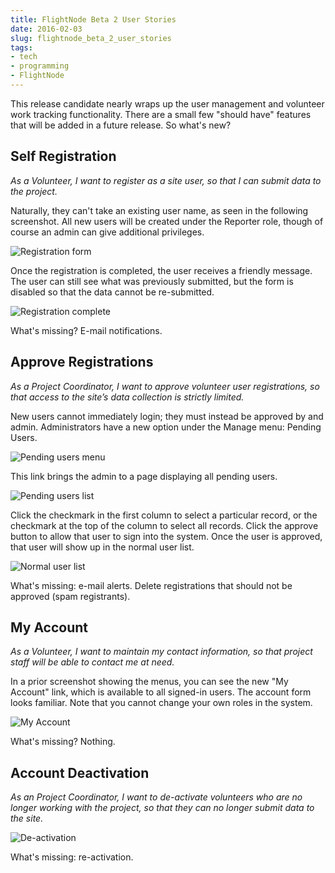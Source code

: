 ```yaml
---
title: FlightNode Beta 2 User Stories
date: 2016-02-03
slug: flightnode_beta_2_user_stories
tags:
- tech
- programming
- FlightNode
---
```


This release candidate nearly wraps up the user management and volunteer work
tracking functionality. There are a small few "should have" features that will
be added in a future release. So what's new?

## Self Registration

*As a Volunteer, I want to register as a site user, so that I can submit data to
the project.*

Naturally, they can't take an existing user name, as seen in the following
screenshot. All new users will be created under the Reporter role, though of
course an admin can give additional privileges.

![Registration form](/img/rc2_1.png)

Once the registration is completed, the user receives a friendly message. The
user can still see what was previously submitted,  but the form is disabled so
that the data cannot be re-submitted.

![Registration complete](/img/rc2_2.png)

What's missing? E-mail notifications.

## Approve Registrations

*As a Project Coordinator, I want to approve volunteer user registrations, so
that access to the site’s data collection is strictly limited.*

New users cannot immediately login; they must instead be approved by and admin.
Administrators have a new option under the Manage menu: Pending Users.

![Pending users menu](/img/rc2_3.png)

This link brings the admin to a page displaying all pending users.

![Pending users list](/img/rc2_4.png)

Click the checkmark in the first column to select a particular record, or the
checkmark at the top of the column to select all records. Click the approve
button to allow that user to sign into the system. Once the user is approved,
that user will show up in the normal user list.

![Normal user list](/img/rc2_5.png)

What's missing: e-mail alerts. Delete registrations that should not be approved
(spam registrants).

## My Account

*As a Volunteer, I want to maintain my contact information, so that project
staff will be able to contact me at need.*

In a prior screenshot showing the menus, you can see the new "My Account" link,
which is available to all signed-in users. The account form looks familiar. Note
that you cannot change your own roles in the system.

![My Account](/img/rc2_6.png)

What's missing? Nothing.

## Account Deactivation

*As an Project Coordinator, I want to de-activate volunteers who are no longer
working with the project, so that they can no longer submit data to the site.*

![De-activation](/img/rc2_7.png)

What's missing: re-activation.
